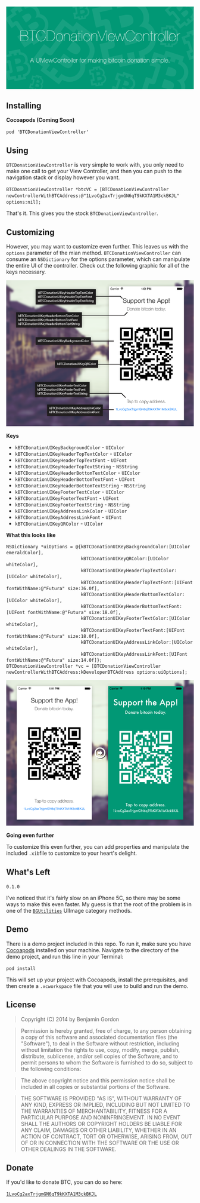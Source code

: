 ![banner](/Images/banner-01.png)

## Installing

**Cocoapods (Coming Soon)**

`pod 'BTCDonationViewController'`

## Using

`BTCDonationViewController` is very simple to work with, you only need to make one call to get your View Controller, and then you can push to the navigation stack or display however you want.

`BTCDonationViewController *btcVC = [BTCDonationViewController newControllerWithBTCAddress:@"1LvoCg2axTrjgmGN6qT9kKXTA1M3ckBKJL" options:nil];`

That's it. This gives you the stock `BTCDonationViewController`.

## Customizing

However, you may want to customize even further. This leaves us with the `options` parameter of the mian method. `BTCDonationViewController` can consume an `NSDictionary` for the options parameter, which can manipulate the entire UI of the controller. Check out the following graphic for all of the keys necessary.

![Fig1](/Images/figure1-01.png)

**Keys**

* `kBTCDonationUIKeyBackgroundColor` - `UIColor`
* `kBTCDonationUIKeyHeaderTopTextColor` - `UIColor`
* `kBTCDonationUIKeyHeaderTopTextFont` - `UIFont`
* `kBTCDonationUIKeyHeaderTopTextString` - `NSString`
* `kBTCDonationUIKeyHeaderBottomTextColor` - `UIColor`
* `kBTCDonationUIKeyHeaderBottomTextFont` - `UIFont`
* `kBTCDonationUIKeyHeaderBottomTextString` - `NSString`
* `kBTCDonationUIKeyFooterTextColor` - `UIColor`
* `kBTCDonationUIKeyFooterTextFont` - `UIFont`
* `kBTCDonationUIKeyFooterTextString` - `NSString`
* `kBTCDonationUIKeyAddressLinkColor` - `UIColor`
* `kBTCDonationUIKeyAddressLinkFont` - `UIFont`
* `kBTCDonationUIKeyQRColor` - `UIColor`

**What this looks like**

```objc
NSDictionary *uiOptions = @{kBTCDonationUIKeyBackgroundColor:[UIColor emeraldColor],
                            kBTCDonationUIKeyQRColor:[UIColor whiteColor],
                            kBTCDonationUIKeyHeaderTopTextColor:[UIColor whiteColor],
                            kBTCDonationUIKeyHeaderTopTextFont:[UIFont fontWithName:@"Futura" size:36.0f],
                            kBTCDonationUIKeyHeaderBottomTextColor:[UIColor whiteColor],
                            kBTCDonationUIKeyHeaderBottomTextFont:[UIFont fontWithName:@"Futura" size:18.0f],
                            kBTCDonationUIKeyFooterTextColor:[UIColor whiteColor],
                            kBTCDonationUIKeyFooterTextFont:[UIFont fontWithName:@"Futura" size:18.0f],
                            kBTCDonationUIKeyAddressLinkColor:[UIColor whiteColor],
                            kBTCDonationUIKeyAddressLinkFont:[UIFont fontWithName:@"Futura" size:14.0f]};
BTCDonationViewController *vc = [BTCDonationViewController newControllerWithBTCAddress:kDeveloperBTCAddress options:uiOptions];
```

![Fig2](/Images/figure2-01.png)

**Going even further**

To customize this even further, you can add properties and manipulate the included `.xib`file to customize to your heart's delight.

## What's Left

`0.1.0`

I've noticed that it's fairly slow on an iPhone 5C, so there may be some ways to make this even faster. My guess is that the root of the problem is in one of the [`BGUtilities`](https://github.com/bennyguitar/BGUtilities) UIImage category methods.

## Demo

There is a demo project included in this repo. To run it, make sure you have [Cocoapods](http://cocoapods.org/) installed on your machine. Navigate to the directory of the demo project, and run this line in your Terminal:

`pod install`

This will set up your project with Cocoapods, install the prerequisites, and then create a `.xcworkspace` file that you will use to build and run the demo.

## License

> Copyright (C) 2014 by Benjamin Gordon

> Permission is hereby granted, free of charge, to any person obtaining a copy of this software and associated documentation files (the "Software"), to deal in the Software without restriction, including without limitation the rights to use, copy, modify, merge, publish, distribute, sublicense, and/or sell copies of the Software, and to permit persons to whom the Software is furnished to do so, subject to the following conditions:

> The above copyright notice and this permission notice shall be included in all copies or substantial portions of the Software.

> THE SOFTWARE IS PROVIDED "AS IS", WITHOUT WARRANTY OF ANY KIND, EXPRESS OR IMPLIED, INCLUDING BUT NOT LIMITED TO THE WARRANTIES OF MERCHANTABILITY, FITNESS FOR A PARTICULAR PURPOSE AND NONINFRINGEMENT. IN NO EVENT SHALL THE AUTHORS OR COPYRIGHT HOLDERS BE LIABLE FOR ANY CLAIM, DAMAGES OR OTHER LIABILITY, WHETHER IN AN ACTION OF CONTRACT, TORT OR OTHERWISE, ARISING FROM, OUT OF OR IN CONNECTION WITH THE SOFTWARE OR THE USE OR OTHER DEALINGS IN THE SOFTWARE.

## Donate

If you'd like to donate BTC, you can do so here:

[`1LvoCg2axTrjgmGN6qT9kKXTA1M3ckBKJL`](https://blockchain.info/address/1LvoCg2axTrjgmGN6qT9kKXTA1M3ckBKJL)